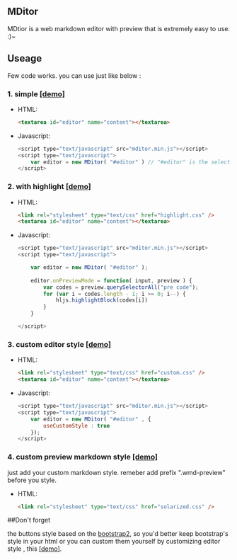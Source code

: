 ## MDitor

MDtior is a web markdown editor with preview that is extremely easy to use. :)~

## Useage

Few code works. you can use just like below :
    
### 1. simple [[demo]](demo.html)

* HTML:
    
    ```html
    <textarea id="editor" name="content"></textarea>
    ```

* Javascript:
    
    ```javascript
    <script type="text/javascript" src="mditor.min.js"></script>
    <script type="text/javascript">
        var editor = new MDitor( "#editor" ) // "#editor" is the selector of your origin textarea
    </script>
    ```

### 2. with highlight [[demo]](demo.highlight.html)

* HTML:
    
    ```html
    <link rel="stylesheet" type="text/css" href="highlight.css" />
    <textarea id="editor" name="content"></textarea>
    ```

* Javascript:
    
    ```javascript
    <script type="text/javascript" src="mditor.min.js"></script>
    <script type="text/javascript">

        var editor = new MDitor( "#editor" );
        
        editor.onPreviewMode = function( input, preview ) {
            var codes = preview.querySelectorAll("pre code");
            for (var i = codes.length - 1; i >= 0; i--) {
                hljs.highlightBlock(codes[i])
            }
        }

    </script>
    ```

### 3. custom editor style [[demo]](demo.custom.html)

* HTML:

    ```html
    <link rel="stylesheet" type="text/css" href="custom.css" />
    <textarea id="editor" name="content"></textarea>
    ```

* Javascript:

    ```javascript
    <script type="text/javascript" src="mditor.min.js"></script>
    <script type="text/javascript">
        var editor = new MDitor( "#editor" , { 
            useCustomStyle : true
        });
    </script>
    ```

### 4. custom preview markdown style [[demo]](demo.markdown.html)

just add your custom markdown style. remeber add prefix ".wmd-preview" before you style.

* HTML:

    ```html
    <link rel="stylesheet" type="text/css" href="solarized.css" />
    ```

##Don't forget 

the buttons style based on the [bootstrap2](http://getbootstrap.com/2.3.2/), so you'd better keep bootstrap's style in your html 
or you can custom them yourself by customizing editor style , this [[demo]](demo.custom.html).

